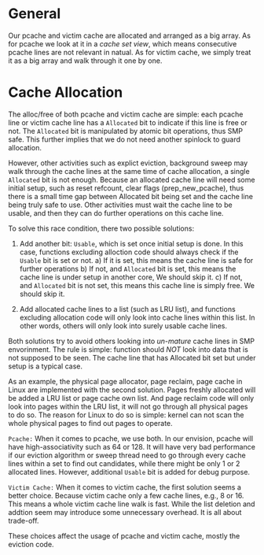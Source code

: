 # General
Our pcache and victim cache are allocated and arranged as a big array. As for
pcache we look at it in a *cache set view*, which means consecutive pcache lines
are not relevant in natual. As for victim cache, we simply treat it as a big array
and walk through it one by one.

# Cache Allocation
The alloc/free of both pcache and victim cache are simple: each pcache line or
victim cache line has a `Allocated` bit to indicate if this line is free or not.
The `Allocated` bit is manipulated by atomic bit operations, thus SMP safe. This
further implies that we do not need another spinlock to guard allocation.

However, other activities such as explict eviction, background sweep may walk
through the cache lines at the same time of cache allocation, a single `Allocated`
bit is not enough. Because an allocated cache line will need some initial setup,
such as reset refcount, clear flags (prep_new_pcache),
thus there is a small time gap between Allocated bit being set and the cache line
being truly safe to use. Other activities must wait the cache line to be usable,
and then they can do further operations on this cache line.

To solve this race condition, there two possible solutions:
1) Add another bit: `Usable`, which is set once initial setup is done.
   In this case, functions excluding alloction code should always check if the `Usable`
   bit is set or not. a) If it is set, this means the cache line is safe for further operations
   b) If not, and `Allocated` bit is set, this means the cache line is under setup in another core,
   We should skip it.
   c) If not, and `Allocated` bit is not set, this means this cache line is simply free.
   We should skip it.

2) Add allocated cache lines to a list (such as LRU list), and functions excluding allocation
   code will only look into cache lines within this list. In other words, others will only
   look into surely usable cache lines.

Both solutions try to avoid others looking into *un-mature* cache lines in SMP envorinment.
The rule is simple: function should *NOT* look into data that is not supposed to be seen.
The cache line that has Allocated bit set but under setup is a typical case.

As an example, the physical page allocator, page reclaim, page cache in Linux are implemented with
the second solution. Pages freshly allocated will be added a LRU list or page cache own list.
And page reclaim code will only look into pages within the LRU list, it will not go through all
physical pages to do so. The reason for Linux to do so is simple: kernel can not scan the whole
physical pages to find out pages to operate.

`Pcache:` When it comes to pcache, we use both.
In our envision, pcache will have high-associativity such as 64 or 128.
It will have very bad performance if our eviction algorithm or sweep thread need to go through every
cache lines within a set to find out candidates, while there might be only 1 or 2 allocated lines.
However, additional `Usable` bit is added for debug purpose.

`Victim Cache:` When it comes to victim cache, the first solution seems a better choice.
Because victim cache only a few cache lines, e.g., 8 or 16. This means a whole victim cache line
walk is fast. While the list deletion and addtion seem may introduce some unnecessary overhead.
It is all about trade-off.

These choices affect the usage of pcache and victim cache, mostly the eviction code.

